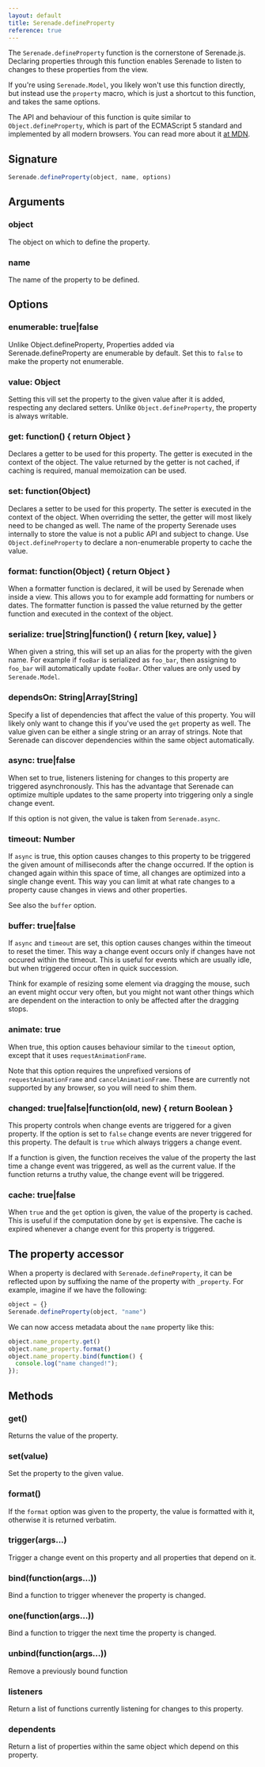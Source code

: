 ```yaml
---
layout: default
title: Serenade.defineProperty
reference: true
---
```


The `Serenade.defineProperty` function is the cornerstone of Serenade.js. Declaring
properties through this function enables Serenade to listen to changes to these
properties from the view.

If you're using `Serenade.Model`, you likely won't use this function directly,
but instead use the `property` macro, which is just a shortcut to this
function, and takes the same options.

The API and behaviour of this function is quite similar to `Object.defineProperty`,
which is part of the ECMAScript 5 standard and implemented by all modern browsers.
You can read more about it [at MDN](https://developer.mozilla.org/en-US/docs/JavaScript/Reference/Global_Objects/Object/defineProperty).

## Signature

``` javascript
Serenade.defineProperty(object, name, options)
```

## Arguments

### object

The object on which to define the property.

### name

The name of the property to be defined.

## Options

### enumerable: true|false

Unlike Object.defineProperty, Properties added via Serenade.defineProperty
are enumerable by default. Set this to `false` to make the property not
enumerable.

### value: Object

Setting this vill set the property to the given value after it is added,
respecting any declared setters. Unlike `Object.defineProperty`, the property
is always writable.

### get: function() { return Object }

Declares a getter to be used for this property. The getter is executed in the
context of the object. The value returned by the getter is not cached, if
caching is required, manual memoization can be used.

### set: function(Object)

Declares a setter to be used for this property. The setter is executed in the
context of the object. When overriding the setter, the getter will most
likely need to be changed as well. The name of the property Serenade uses
internally to store the value is not a public API and subject to change. Use
`Object.defineProperty` to declare a non-enumerable property to cache the
value.

### format: function(Object) { return Object }

When a formatter function is declared, it will be used by Serenade when
inside a view. This allows you to for example add formatting for numbers or
dates. The formatter function is passed the value returned by the getter
function and executed in the context of the object.

### serialize: true|String|function() { return [key, value] }

When given a string, this will set up an alias for the property with the
given name. For example if `fooBar` is serialized as `foo_bar`, then
assigning to `foo_bar` will automatically update `fooBar`. Other values
are only used by `Serenade.Model`.

### dependsOn: String|Array[String]

Specify a list of dependencies that affect the value of this property. You
will likely only want to change this if you've used the `get` property as
well. The value given can be either a single string or an array of strings.
Note that Serenade can discover dependencies within the same object automatically.

### async: true|false

When set to true, listeners listening for changes to this property are
triggered asynchronously. This has the advantage that Serenade can optimize
multiple updates to the same property into triggering only a single change
event.

If this option is not given, the value is taken from `Serenade.async`.

### timeout: Number

If `async` is true, this option causes changes to this property to be triggered
the given amount of milliseconds after the change occurred. If the option is
changed again within this space of time, all changes are optimized into a
single change event. This way you can limit at what rate changes to a property
cause changes in views and other properties.

See also the `buffer` option.

### buffer: true|false

If `async` and `timeout` are set, this option causes changes within the timeout
to reset the timer. This way a change event occurs only if changes have not
occured within the timeout. This is useful for events which are usually idle,
but when triggered occur often in quick succession.

Think for example of resizing some element via dragging the mouse, such an
event might occur very often, but you might not want other things which are
dependent on the interaction to only be affected after the dragging stops.

### animate: true

When true, this option causes behaviour similar to the `timeout` option, except
that it uses `requestAnimationFrame`.

Note that this option requires the unprefixed versions of
`requestAnimationFrame` and `cancelAnimationFrame`.  These are currently not
supported by any browser, so you will need to shim them.

### changed: true|false|function(old, new) { return Boolean }

This property controls when change events are triggered for a given property.
If the option is set to `false` change events are never triggered for this
property. The default is `true` which always triggers a change event.

If a function is given, the function receives the value of the property the
last time a change event was triggered, as well as the current value. If the
function returns a truthy value, the change event will be triggered.

### cache: true|false

When `true` and the `get` option is given, the value of the property is cached.
This is useful if the computation done by `get` is expensive. The cache is
expired whenever a change event for this property is triggered.

## The property accessor

When a property is declared with `Serenade.defineProperty`, it can be reflected
upon by suffixing the name of the property with `_property`. For example, imagine
if we have the following:

``` javascript
object = {}
Serenade.defineProperty(object, "name")
```

We can now access metadata about the `name` property like this:

``` javascript
object.name_property.get()
object.name_property.format()
object.name_property.bind(function() {
  console.log("name changed!");
});
```

## Methods

### get()

Returns the value of the property.

### set(value)

Set the property to the given value.

### format()

If the `format` option was given to the property, the value is formatted with
it, otherwise it is returned verbatim.

### trigger(args...)

Trigger a change event on this property and all properties that depend on it.

### bind(function(args...))

Bind a function to trigger whenever the property is changed.

### one(function(args...))

Bind a function to trigger the next time the property is changed.

### unbind(function(args...))

Remove a previously bound function

### listeners

Return a list of functions currently listening for changes to this property.

### dependents

Return a list of properties within the same object which depend on this
property.
